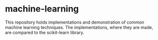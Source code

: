 # machine-learning
This repository holds implementations and demonstration of common machine learning techniques. The implementations, where they are made, are compared to the scikit-learn library.
